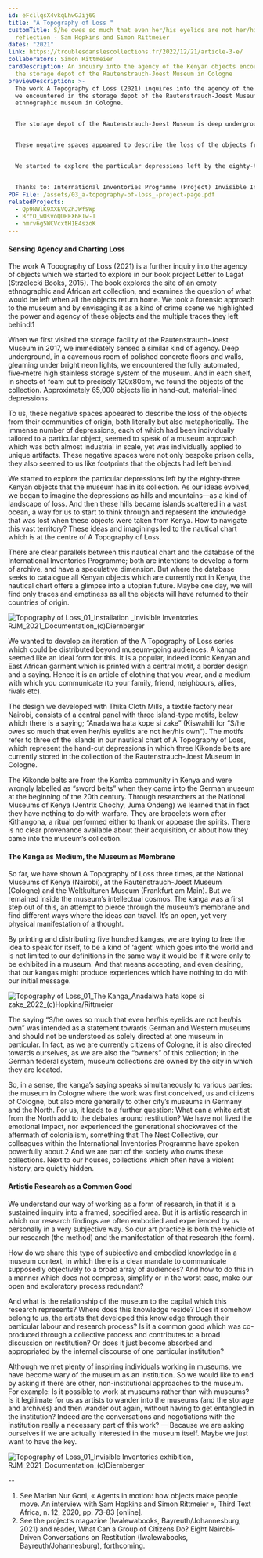 ```yaml
---
id: eFcllqsX4vkqLhwGJij6G
title: "A Topography of Loss "
customTitle: S/he owes so much that even her/his eyelids are not her/his own. A
  reflection - Sam Hopkins and Simon Rittmeier
dates: "2021"
link: https://troublesdanslescollections.fr/2022/12/21/article-3-e/
collaborators: Simon Rittmeier
cardDescription: An inquiry into the agency of the Kenyan objects encountered in
  the storage depot of the Rautenstrauch-Joest Museum in Cologne
previewDescription: >-
  The work A Topography of Loss (2021) inquires into the agency of the objects
  we encountered in the storage depot of the Rautenstrauch-Joest Museum, an
  ethnographic museum in Cologne.  


  The storage depot of the Rautenstrauch-Joest Museum is deep underground, in a cavernous room of polished concrete floors and walls filled with a fully automated, five-metre high stainless storage system. In each of these shelves, in sheets of foam cut to precisely 120x80cm, we found the objects of the collection. Approximately 65,000 objects lie in hand-cut, material-lined depressions.   


  These negative spaces appeared to describe the loss of the objects from their communities of origin, both literally but also metaphorically. The immense number of depressions, each of which had been individually tailored to a particular object, seemed to speak of a museum approach which was both almost industrial in scale, yet was individually applied to unique artefacts. These negative spaces were not only bespoke prison cells, they also seemed to us like footprints that the objects had left behind.  


  We started to explore the particular depressions left by the eighty-three Kenyan objects that the museum has in its collection. We began to imagine these depressions as hills and mountains—as a kind of landscape of loss. And, as our ideas evolved, these hills became islands scattered in a vast ocean, a way for us to start to think through and represent the knowledge that was lost when these objects were taken from Kenya. They seemed to describe A Topography of Loss.


  Thanks to: International Inventories Programme (Project) Invisible Inventories (Exhibition). Supported by: Goethe Institut Exzellenz Initiative, Kulturstiftung des Bundes
PDF File: /assets/03_a-topography-of-loss_-project-page.pdf
relatedProjects:
  - Qp9NWlK9XXEVQZhJWfSWp
  - BrtO_wOsvoQDHFX6RIw-I
  - hmrv6g5WCVcxtH1E4szoK
---
```

#### Sensing Agency and Charting Loss

The work A Topography of Loss (2021) is a further inquiry into the agency of objects which we started to explore in our book project Letter to Lagat (Strzelecki Books, 2015). The book explores the site of an empty ethnographic and African art collection, and examines the question of what would be left when all the objects return home. We took a forensic approach to the museum and by envisaging it as a kind of crime scene we highlighted the power and agency of these objects and the multiple traces they left behind.1

When we first visited the storage facility of the Rautenstrauch-Joest Museum in 2017, we immediately sensed a similar kind of agency. Deep underground, in a cavernous room of polished concrete floors and walls, gleaming under bright neon lights, we encountered the fully automated, five-metre high stainless storage system of the museum. And in each shelf, in sheets of foam cut to precisely 120x80cm, we found the objects of the collection. Approximately 65,000 objects lie in hand-cut, material-lined depressions.

To us, these negative spaces appeared to describe the loss of the objects from their communities of origin, both literally but also metaphorically. The immense number of depressions, each of which had been individually tailored to a particular object, seemed to speak of a museum approach which was both almost industrial in scale, yet was individually applied to unique artifacts. These negative spaces were not only bespoke prison cells, they also seemed to us like footprints that the objects had left behind.

We started to explore the particular depressions left by the eighty-three Kenyan objects that the museum has in its collection. As our ideas evolved, we began to imagine the depressions as hills and mountains—as a kind of landscape of loss. And then these hills became islands scattered in a vast ocean, a way for us to start to think through and represent the knowledge that was lost when these objects were taken from Kenya. How to navigate this vast territory? These ideas and imaginings led to the nautical chart which is at the centre of A Topography of Loss.

There are clear parallels between this nautical chart and the database of the International Inventories Programme; both are intentions to develop a form of archive, and have a speculative dimension. But where the database seeks to catalogue all Kenyan objects which are currently not in Kenya, the nautical chart offers a glimpse into a utopian future. Maybe one day, we will find only traces and emptiness as all the objects will have returned to their countries of origin.

![](/assets/topography-of-loss_01_installation-_invisible-inventories-rjm_2021_documentation_-c-diernberger.jpg "Topography of Loss_01_Installation _Invisible Inventories RJM_2021_Documentation_(c)Diernberger")

We wanted to develop an iteration of the A Topography of Loss series which could be distributed beyond museum-going audiences. A kanga seemed like an ideal form for this. It is a popular, indeed iconic Kenyan and East African garment which is printed with a central motif, a border design and a saying. Hence it is an article of clothing that you wear, and a medium with which you communicate (to your family, friend, neighbours, allies, rivals etc).

The design we developed with Thika Cloth Mills, a textile factory near Nairobi, consists of a central panel with three island-type motifs, below which there is a saying; “Anadaiwa hata kope si zake” (Kiswahili for “S/he owes so much that even her/his eyelids are not her/his own”). The motifs refer to three of the islands in our nautical chart of A Topography of Loss, which represent the hand-cut depressions in which three Kikonde belts are currently stored in the collection of the Rautenstrauch-Joest Museum in Cologne.

The Kikonde belts are from the Kamba community in Kenya and were wrongly labelled as “sword belts” when they came into the German museum at the beginning of the 20th century. Through researchers at the National Museums of Kenya (Jentrix Chochy, Juma Ondeng) we learned that in fact they have nothing to do with warfare. They are bracelets worn after Kithangona, a ritual performed either to thank or appease the spirits. There is no clear provenance available about their acquisition, or about how they came into the museum’s collection.



#### The Kanga as Medium, the Museum as Membrane

So far, we have shown A Topography of Loss three times, at the National Museums of Kenya (Nairobi), at the Rautenstrauch-Joest Museum (Cologne) and the Weltkulturen Museum (Frankfurt am Main). But we remained inside the museum’s intellectual cosmos. The kanga was a first step out of this, an attempt to pierce through the museum’s membrane and find different ways where the ideas can travel. It’s an open, yet very physical manifestation of a thought.

By printing and distributing five hundred kangas, we are trying to free the idea to speak for itself, to be a kind of ‘agent’ which goes into the world and is not limited to our definitions in the same way it would be if it were only to be exhibited in a museum. And that means accepting, and even desiring, that our kangas might produce experiences which have nothing to do with our initial message.

![](/assets/topography-of-loss_01_the-kanga_anadaiwa-hata-kope-si-zake_2022_-c-hopkins-rittmeier.jpg "Topography of Loss_01_The Kanga_Anadaiwa hata kope si zake_2022_(c)Hopkins/Rittmeier")

The saying “S/he owes so much that even her/his eyelids are not her/his own” was intended as a statement towards German and Western museums and should not be understood as solely directed at one museum in particular. In fact, as we are currently citizens of Cologne, it is also directed towards ourselves, as we are also the “owners” of this collection; in the German federal system, museum collections are owned by the city in which they are located.

So, in a sense, the kanga’s saying speaks simultaneously to various parties: the museum in Cologne where the work was first conceived, us and citizens of Cologne, but also more generally to other city’s museums in Germany and the North. For us, it leads to a further question: What can a white artist from the North add to the debates around restitution? We have not lived the emotional impact, nor experienced the generational shockwaves of the aftermath of colonialism, something that The Nest Collective, our colleagues within the International Inventories Programme have spoken powerfully about.2 And we are part of the society who owns these collections. Next to our houses, collections which often have a violent history, are quietly hidden.

#### Artistic Research as a Common Good

We understand our way of working as a form of research, in that it is a sustained inquiry into a framed, specified area. But it is artistic research in which our research findings are often embodied and experienced by us personally in a very subjective way. So our art practice is both the vehicle of our research (the method) and the manifestation of that research (the form).

How do we share this type of subjective and embodied knowledge in a museum context, in which there is a clear mandate to communicate supposedly objectively to a broad array of audiences? And how to do this in a manner which does not compress, simplify or in the worst case, make our open and exploratory process redundant?

And what is the relationship of the museum to the capital which this research represents? Where does this knowledge reside? Does it somehow belong to us, the artists that developed this knowledge through their particular labour and research process? Is it a common good which was co-produced through a collective process and contributes to a broad discussion on restitution? Or does it just become absorbed and appropriated by the internal discourse of one particular institution?

Although we met plenty of inspiring individuals working in museums, we have become wary of the museum as an institution. So we would like to end by asking if there are other, non-institutional approaches to the museum. For example: Is it possible to work at museums rather than with museums? Is it legitimate for us as artists to wander into the museums (and the storage and archives) and then wander out again, without having to get entangled in the institution? Indeed are the conversations and negotiations with the institution really a necessary part of this work? — Because we are asking ourselves if we are actually interested in the museum itself. Maybe we just want to have the key.

![](/assets/topography-of-loss_01_invisible-inventories-exhibition-rjm_2021_documentation_-c-diernberger.jpg "Topography of Loss_01_Invisible Inventories exhibition, RJM_2021_Documentation_(c)Diernberger")

\--

1. See Marian Nur Goni, « Agents in motion: how objects make people move. An interview with Sam Hopkins and Simon Rittmeier », Third Text Africa, n. 12, 2020, pp. 73-83 \[online].
2. See the project’s magazine (Iwalewabooks, Bayreuth/Johannesburg, 2021) and reader, What Can a Group of Citizens Do? Eight Nairobi-Driven Conversations on Restitution (Iwalewabooks, Bayreuth/Johannesburg), forthcoming.
